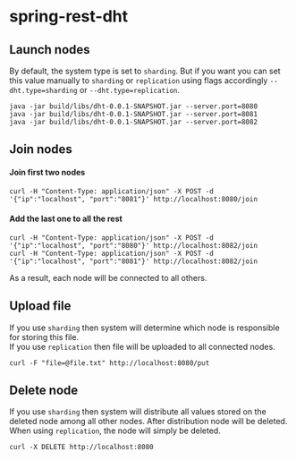 # spring-rest-dht

## Launch nodes
By default, the system type is set to `sharding`.
But if you want you can set this value manually to `sharding` or `replication`
using flags accordingly `--dht.type=sharding` or `--dht.type=replication`.
```
java -jar build/libs/dht-0.0.1-SNAPSHOT.jar --server.port=8080
java -jar build/libs/dht-0.0.1-SNAPSHOT.jar --server.port=8081
java -jar build/libs/dht-0.0.1-SNAPSHOT.jar --server.port=8082
```

## Join nodes
#### Join first two nodes
```
curl -H "Content-Type: application/json" -X POST -d '{"ip":"localhost", "port":"8081"}' http://localhost:8080/join 
```

#### Add the last one to all the rest
```
curl -H "Content-Type: application/json" -X POST -d '{"ip":"localhost", "port":"8080"}' http://localhost:8082/join
curl -H "Content-Type: application/json" -X POST -d '{"ip":"localhost", "port":"8081"}' http://localhost:8082/join
```
As a result, each node will be connected to all others.

## Upload file
If you use `sharding` then system will determine which node is responsible for storing this file.  
If you use `replication` then file will be uploaded to all connected nodes.
``` 
curl -F "file=@file.txt" http://localhost:8080/put
```

## Delete node
If you use `sharding` then system will distribute all values stored on the deleted node among all other nodes.
After distribution node will be deleted. When using `replication`, the node will simply be deleted.
```
curl -X DELETE http://localhost:8080
```
